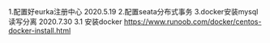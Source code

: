 1.配置好eurka注册中心  2020.5.19
2.配置seata分布式事务
3.docker安装mysql读写分离  2020.7.30
    3.1 安装docker https://www.runoob.com/docker/centos-docker-install.html